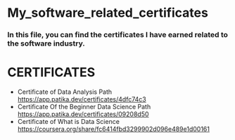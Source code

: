 # My_software_related_certificates
### In this file, you can find the certificates I have earned related to the software industry.
# CERTIFICATES
- Certificate of Data Analysis Path
https://app.patika.dev/certificates/4dfc74c3  
- Certificate Of the Beginner Data Science Path 
https://app.patika.dev/certificates/09208d50
- Certificate of What is Data Science
https://coursera.org/share/fc6414fbd3299902d096e489e1d00161

